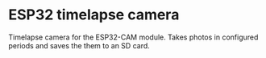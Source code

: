 # ESP32 timelapse camera

Timelapse camera for the ESP32-CAM module. Takes photos in configured periods and saves the them to an SD card.
